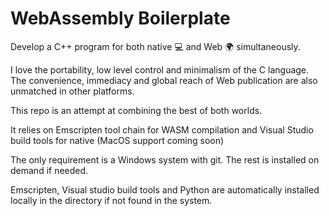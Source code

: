 # WebAssembly Boilerplate

Develop a C++ program for both native :computer: and Web :earth_africa: simultaneously.

I love the portability, low level control and minimalism of the C language. The convenience, immediacy and global reach of Web publication are also unmatched in other platforms.

This repo is an attempt at combining the best of both worlds.


It relies on Emscripten tool chain for WASM compilation and Visual Studio build tools for native (MacOS support coming soon)

The only requirement is a Windows system with git. The rest is installed on demand if needed.

Emscripten, Visual studio build tools and Python are automatically installed locally in the directory if not found in the system.